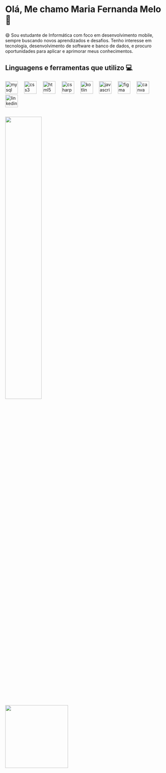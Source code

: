 <h1 align="left">Olá, Me chamo Maria Fernanda Melo 👋</h1>

###

<p align="left">😄 Sou estudante de Informática com foco em desenvolvimento mobile, sempre buscando novos aprendizados e desafios. Tenho interesse em tecnologia, desenvolvimento de software e banco de dados, e procuro oportunidades para aplicar e aprimorar meus conhecimentos.</p>

###

<h2 align="left">Linguagens e ferramentas que utilizo 💻</h2>

###

<div align="left">
  <img src="https://cdn.jsdelivr.net/gh/devicons/devicon/icons/mysql/mysql-original.svg" height="40" alt="mysql logo"  />
  <img width="12" />
  <img src="https://cdn.jsdelivr.net/gh/devicons/devicon/icons/css3/css3-original.svg" height="40" alt="css3 logo"  />
  <img width="12" />
  <img src="https://cdn.jsdelivr.net/gh/devicons/devicon/icons/html5/html5-original.svg" height="40" alt="html5 logo"  />
  <img width="12" />
  <img src="https://cdn.jsdelivr.net/gh/devicons/devicon/icons/csharp/csharp-original.svg" height="40" alt="csharp logo"  />
  <img width="12" />
  <img src="https://cdn.jsdelivr.net/gh/devicons/devicon/icons/kotlin/kotlin-original.svg" height="40" alt="kotlin logo"  />
  <img width="12" />
  <img src="https://cdn.jsdelivr.net/gh/devicons/devicon/icons/javascript/javascript-original.svg" height="40" alt="javascript logo"  />
  <img width="12" />
  <img src="https://cdn.jsdelivr.net/gh/devicons/devicon/icons/figma/figma-original.svg" height="40" alt="figma logo"  />
  <img width="12" />
  <img src="https://cdn.jsdelivr.net/gh/devicons/devicon/icons/canva/canva-original.svg" height="40" alt="canva logo"  />
  <img width="12" />
  <img src="https://cdn.jsdelivr.net/gh/devicons/devicon/icons/linkedin/linkedin-original.svg" height="40" alt="linkedin logo"  />
</div>

###

##

<div align="left">
  <img src="https://github-readme-streak-stats.herokuapp.com/?user=mafemelo&theme=midnight-purple&hide_border=false" width="48%" padding-right:100px />
  &nbsp;&nbsp;&nbsp;&nbsp;&nbsp;&nbsp;&nbsp;&nbsp;&nbsp;&nbsp;&nbsp;&nbsp;&nbsp;&nbsp;&nbsp;&nbsp;&nbsp;&nbsp;&nbsp;&nbsp;&nbsp;&nbsp;&nbsp;&nbsp;&nbsp;&nbsp;&nbsp;&nbsp;&nbsp;&nbsp;&nbsp;&nbsp;&nbsp;&nbsp;&nbsp;&nbsp;
  <img height="200"  src="https://media4.giphy.com/media/v1.Y2lkPTc5MGI3NjExbm1vcHIydnhqdWtidzVzdWx4c3VsaDd3cG5rejdnMjgwbWNrc3hxdCZlcD12MV9pbnRlcm5hbF9naWZfYnlfaWQmY3Q9cw/bLVTnQvgggksbDXs7S/giphy.gif"  />
</div>

###


